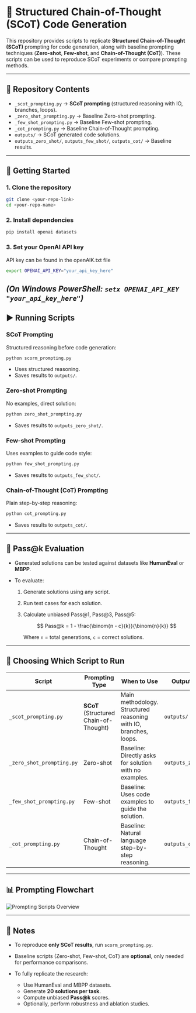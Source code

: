 

# 🧠 Structured Chain-of-Thought (SCoT) Code Generation

This repository provides scripts to replicate **Structured Chain-of-Thought (SCoT)** prompting for code generation, along with baseline prompting techniques (**Zero-shot**, **Few-shot**, and **Chain-of-Thought (CoT)**). These scripts can be used to reproduce SCoT experiments or compare prompting methods.

---

## 📂 Repository Contents

* `_scot_prompting.py` → **SCoT prompting** (structured reasoning with IO, branches, loops).
* `_zero_shot_prompting.py` → Baseline Zero-shot prompting.
* `_few_shot_prompting.py` → Baseline Few-shot prompting.
* `_cot_prompting.py` → Baseline Chain-of-Thought prompting.
* `outputs/` → SCoT generated code solutions.
* `outputs_zero_shot/`, `outputs_few_shot/`, `outputs_cot/` → Baseline results.

---

## 🚀 Getting Started

### 1. Clone the repository

```bash
git clone <your-repo-link>
cd <your-repo-name>
```

### 2. Install dependencies

```bash
pip install openai datasets
```

### 3. Set your OpenAI API key
API key can be found in the openAIK.txt file
```bash
export OPENAI_API_KEY="your_api_key_here"
```

## *(On Windows PowerShell: `setx OPENAI_API_KEY "your_api_key_here"`)*

## ▶️ Running Scripts

### **SCoT Prompting**

Structured reasoning before code generation:

```bash
python scorm_prompting.py
```

* Uses structured reasoning.
* Saves results to `outputs/`.

### **Zero-shot Prompting**

No examples, direct solution:

```bash
python zero_shot_prompting.py
```

* Saves results to `outputs_zero_shot/`.

### **Few-shot Prompting**

Uses examples to guide code style:

```bash
python few_shot_prompting.py
```

* Saves results to `outputs_few_shot/`.

### **Chain-of-Thought (CoT) Prompting**

Plain step-by-step reasoning:

```bash
python cot_prompting.py
```

* Saves results to `outputs_cot/`.

---

## 🧪 Pass\@k Evaluation

* Generated solutions can be tested against datasets like **HumanEval** or **MBPP**.
* To evaluate:

  1. Generate solutions using any script.
  2. Run test cases for each solution.
  3. Calculate unbiased Pass\@1, Pass\@3, Pass\@5:

     $$
     Pass@k = 1 - \frac{\binom{n - c}{k}}{\binom{n}{k}}
     $$

     Where `n` = total generations, `c` = correct solutions.

---

## 🧭 Choosing Which Script to Run

| Script                    | Prompting Type                         | When to Use                                                      | Output Folder        |
|---------------------------| -------------------------------------- | ---------------------------------------------------------------- | -------------------- |
| `_scot_prompting.py`      | **SCoT** (Structured Chain-of-Thought) | Main methodology. Structured reasoning with IO, branches, loops. | `outputs/`           |
| `_zero_shot_prompting.py` | Zero-shot                              | Baseline: Directly asks for solution with no examples.           | `outputs_zero_shot/` |
| `_few_shot_prompting.py`  | Few-shot                               | Baseline: Uses code examples to guide the solution.              | `outputs_few_shot/`  |
| `_cot_prompting.py`       | Chain-of-Thought                       | Baseline: Natural language step-by-step reasoning.               | `outputs_cot/`       |

---

## 📊 Prompting Flowchart

![Prompting Scripts Overview](Prompting_Scripts_Overview.png)

---

## 📄 Notes

* To reproduce **only SCoT results**, run `scorm_prompting.py`.
* Baseline scripts (Zero-shot, Few-shot, CoT) are **optional**, only needed for performance comparisons.
* To fully replicate the research:

  * Use HumanEval and MBPP datasets.
  * Generate **20 solutions per task**.
  * Compute unbiased **Pass\@k** scores.
  * Optionally, perform robustness and ablation studies.


